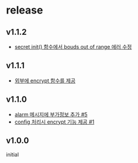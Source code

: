 # release #

## v1.1.2 ##
- [secret init() 함수에서 bouds out of range 에러 수정](https://github.com/fatima-go/fatima-core/issues/8)

## v1.1.1 ##
- [외부에 encrypt 함수를 제공](https://github.com/fatima-go/fatima-core/issues/6)

## v1.1.0 ##
- [alarm 메시지에 부가정보 추가 #5](https://github.com/fatima-go/fatima-core/issues/5)
- [config 처리시 encrypt 기능 제공 #1](https://github.com/fatima-go/fatima-core/issues/1)

## v1.0.0 ##
initial
